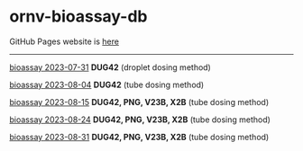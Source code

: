 # ornv-bioassay-db

GitHub Pages website is [here](https://aubreymoore.github.io/ornv-bioassay-db/)
<hr>

[bioassay 2023-07-31](https://aubreymoore.github.io/ornv-bioassay-db/2023-07-31.html) **DUG42** (droplet dosing method)

[bioassay 2023-08-04](https://aubreymoore.github.io/ornv-bioassay-db/2023-08-04.html) **DUG42** (tube dosing method)

[bioassay 2023-08-15](https://aubreymoore.github.io/ornv-bioassay-db/2023-08-15.html) **DUG42, PNG, V23B, X2B** (tube dosing method)

[bioassay 2023-08-24](https://aubreymoore.github.io/ornv-bioassay-db/2023-08-24.html) **DUG42, PNG, V23B, X2B** (tube dosing method)

[bioassay 2023-08-31](https://aubreymoore.github.io/ornv-bioassay-db/2023-08-31.html) **DUG42, PNG, V23B, X2B** (tube dosing method)
